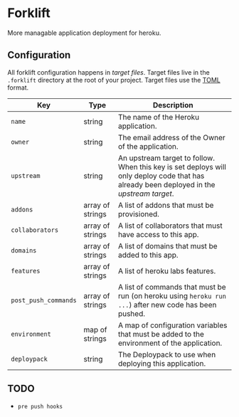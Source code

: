 # Forklift

More managable application deployment for heroku.

## Configuration

All forklift configuration happens in _target files_. Target files live in the `.forklift` directory at the root of your project. Target files use the [TOML](https://github.com/mojombo/toml) format.

| Key | Type | Description |
| --- | ---- | ----------- |
| `name` | string | The name of the Heroku application. |
| `owner` | string | The email address of the Owner of the application. |
| `upstream` | string | An upstream target to follow. When this key is set deploys will only deploy code that has already been deployed in the _upstream target_. |
| `addons` | array of strings | A list of addons that must be provisioned. |
| `collaborators` | array of strings | A list of collaborators that must have access to this app. |
| `domains` | array of strings | A list of domains that must be added to this app. |
| `features` | array of strings | A list of heroku labs features. |
| `post_push_commands` | array of strings | A list of commands that must be run (on heroku using `heroku run ...`) after new code has been pushed. |
| `environment` | map of strings | A map of configuration variables that must be added to the environment of the application. |
| `deploypack` | string | The Deploypack to use when deploying this application. |

## TODO

- `pre push hooks`
